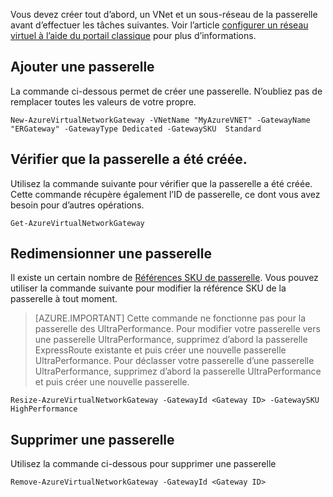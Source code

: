 Vous devez créer tout d’abord, un VNet et un sous-réseau de la passerelle avant d’effectuer les tâches suivantes. Voir l’article [configurer un réseau virtuel à l’aide du portail classique](../articles/expressroute/expressroute-howto-vnet-portal-classic.md) pour plus d’informations.   

## <a name="add-a-gateway"></a>Ajouter une passerelle

La commande ci-dessous permet de créer une passerelle. N’oubliez pas de remplacer toutes les valeurs de votre propre.

    New-AzureVirtualNetworkGateway -VNetName "MyAzureVNET" -GatewayName "ERGateway" -GatewayType Dedicated -GatewaySKU  Standard

## <a name="verify-the-gateway-was-created"></a>Vérifier que la passerelle a été créée.

Utilisez la commande suivante pour vérifier que la passerelle a été créée. Cette commande récupère également l’ID de passerelle, ce dont vous avez besoin pour d’autres opérations.

    Get-AzureVirtualNetworkGateway

## <a name="resize-a-gateway"></a>Redimensionner une passerelle

Il existe un certain nombre de [Références SKU de passerelle](../articles/expressroute/expressroute-about-virtual-network-gateways.md). Vous pouvez utiliser la commande suivante pour modifier la référence SKU de la passerelle à tout moment.

>[AZURE.IMPORTANT] Cette commande ne fonctionne pas pour la passerelle des UltraPerformance. Pour modifier votre passerelle vers une passerelle UltraPerformance, supprimez d’abord la passerelle ExpressRoute existante et puis créer une nouvelle passerelle UltraPerformance. Pour déclasser votre passerelle d’une passerelle UltraPerformance, supprimez d’abord la passerelle UltraPerformance et puis créer une nouvelle passerelle. 

    Resize-AzureVirtualNetworkGateway -GatewayId <Gateway ID> -GatewaySKU HighPerformance

## <a name="remove-a-gateway"></a>Supprimer une passerelle

Utilisez la commande ci-dessous pour supprimer une passerelle

    Remove-AzureVirtualNetworkGateway -GatewayId <Gateway ID>